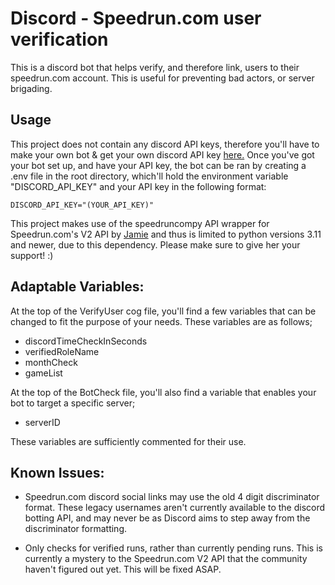 # Discord - Speedrun.com user verification
This is a discord bot that helps verify, and therefore link, users to their speedrun.com account. This is useful for preventing bad actors, or server brigading.

## Usage

This project does not contain any discord API keys, therefore you'll have to make your own bot & get your own discord API key [here.](https://discord.com/developers/applications) Once you've got your bot set up, and have your API key, the bot can be ran by creating a .env file in the root directory, which'll hold the environment variable "DISCORD_API_KEY" and your API key in the following format:

`DISCORD_API_KEY="(YOUR_API_KEY)"`

This project makes use of the speedruncompy API wrapper for Speedrun.com's V2 API by [Jamie](https://github.com/ManicJamie) and thus is limited to python versions 3.11 and newer, due to this dependency. Please make sure to give her your support! :) 

## Adaptable Variables:

At the top of the VerifyUser cog file, you'll find a few variables that can be changed to fit the purpose of your needs. These variables are as follows;

- discordTimeCheckInSeconds
- verifiedRoleName
- monthCheck
- gameList

At the top of the BotCheck file, you'll also find a variable that enables your bot to target a specific server;

- serverID

These variables are sufficiently commented for their use.

## Known Issues:

- Speedrun.com discord social links may use the old 4 digit discriminator format. These legacy usernames aren't currently available to the discord botting API, and may never be as Discord aims to step away from the discriminator formatting.

- Only checks for verified runs, rather than currently pending runs. This is currently a mystery to the Speedrun.com V2 API that the community haven't figured out yet. This will be fixed ASAP.

